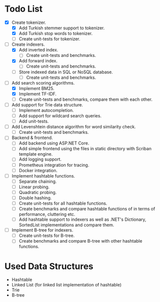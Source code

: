 # Todo List

- [x] Create tokenizer.
    - [x] Add Turkish stemmer support to tokenizer.
    - [x] Add Turkish stop words to tokenizer.
    - [ ] Create unit-tests for tokenizer.
- [ ] Create indexers.
    - [x] Add inverted index.
      - [ ] Create unit-tests and benchmarks.
    - [x] Add forward index.
      - [ ] Create unit-tests and benchmarks.
    - [ ] Store indexed data in SQL or NoSQL database.
      - [ ] Create unit-tests and benchmarks.
- [ ] Add search scoring algorithms.
  - [x] Implement BM25.
  - [x] Implement TF-IDF.
  - [ ] Create unit-tests and benchmarks, compare them with each other.
- [ ] Add support for Trie data structure.
  - [ ] Implement autocompletion.
  - [ ] Add support for wildcard search queries.
  - [ ] Add unit-tests.
- [ ] Add Levenshtein distance algorithm for word similarity check.
  - [ ] Create unit-tests and benchmarks.
- [ ] Backend & frontend.
  - [ ] Add backend using ASP.NET Core.
  - [ ] Add simple frontend using the files in static directory with Scriban template engine.
  - [ ] Add logging support.
  - [ ] Prometheus integration for tracing.
  - [ ] Docker integration.
- [ ] Implement hashtable functions.
  - [ ] Separate chaining.
  - [ ] Linear probing.
  - [ ] Quadratic probing.
  - [ ] Double hashing.
  - [ ] Create unit-tests for all hashtable functions.
  - [ ] Create benchmarks and compare hashtable functions of in terms of performance, cluttering etc.
  - [ ] Add hashtable support to indexers as well as .NET's Dictionary, SortedList implementations and compare them.
- [ ] Implement B-tree for indexers.
  - [ ] Create unit-tests for B-tree.
  - [ ] Create benchmarks and compare B-tree with other hashtable functions.

# Used Data Structures

- Hashtable
- Linked List (for linked list implementation of hashtable)
- Trie
- B-tree